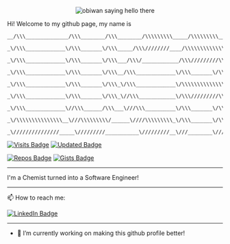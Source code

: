 <p align="center">
  <img src="https://github.com/lucassrocha/lucassrocha/blob/main/assets/images/gifs/obiwan_hello_there.gif" alt="obiwan saying hello there" >
</p>
Hi! Welcome to my github page, my name is 

```
__/\\\______________/\\\________/\\\________/\\\\\\\\\_____/\\\\\\\\\________/\\\\\\\\\\\___        
 _\/\\\_____________\/\\\_______\/\\\_____/\\\////////____/\\\\\\\\\\\\\____/\\\/////////\\\_       
  _\/\\\_____________\/\\\_______\/\\\___/\\\/____________/\\\/////////\\\__\//\\\______\///__      
   _\/\\\_____________\/\\\_______\/\\\__/\\\_____________\/\\\_______\/\\\___\////\\\_________     
    _\/\\\_____________\/\\\_______\/\\\_\/\\\_____________\/\\\\\\\\\\\\\\\______\////\\\______    
     _\/\\\_____________\/\\\_______\/\\\_\//\\\____________\/\\\/////////\\\_________\////\\\___   
      _\/\\\_____________\//\\\______/\\\___\///\\\__________\/\\\_______\/\\\__/\\\______\//\\\__  
       _\/\\\\\\\\\\\\\\\__\///\\\\\\\\\/______\////\\\\\\\\\_\/\\\_______\/\\\_\///\\\\\\\\\\\/___ 
        _\///////////////_____\/////////___________\/////////__\///________\///____\///////////_____
```
[![Visits Badge](https://badges.pufler.dev/visits/lucassrocha/lucassrocha)](https://badges.pufler.dev/visits/lucassrocha/lucassrocha) 
[![Updated Badge](https://badges.pufler.dev/updated/lucassrocha/lucassrocha)](https://badges.pufler.dev/updated/lucassrocha/lucassrocha)

[![Repos Badge](https://badges.pufler.dev/repos/lucassrocha)](https://github.com/LucasSRocha?tab=repositories) 
[![Gists Badge](https://badges.pufler.dev/gists/lucassrocha)](https://gist.github.com/LucasSRocha) 
___

I'm a Chemist turned into a Software Engineer! 

___
📫 How to reach me: 
<p></a> <a href="https://www.linkedin.com/in/lucas-s-rocha/"><img src="https://img.shields.io/badge/-@lucas--s--rocha-0077B5?style=flat-square&amp;labelColor=0077B5&amp;logo=LinkedIn&amp;link=https://www.linkedin.com/in/lucas-s-rocha/" alt="LinkedIn Badge"></a></p>

___

- 🔭 I’m currently working on making this github profile better!

<!--
**LucasSRocha/lucassrocha** is a ✨ _special_ ✨ repository because its `README.md` (this file) appears on your GitHub profile.

Here are some ideas to get you started:

- 🔭 I’m currently working on ...
- 🌱 I’m currently learning ...
- 👯 I’m looking to collaborate on ...
- 🤔 I’m looking for help with ...
- 💬 Ask me about ...
- 📫 How to reach me: ...
- 😄 Pronouns: ...
- ⚡ Fun fact: ...
-->

